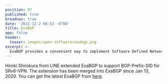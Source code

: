 ```yaml
---
position: 07
published: true
breadnav: true
date: '2022-12-2 08:52 -0700'
title: ExaBGP
app: false
header:
  teaser: images/open-software/exabgp.png
excerpt: >-
  ExaBGP provides a convenient way to implement Software Defined Networking by transforming BGP messages into friendly plain text or JSON, which can then be easily handled by simple scripts or your BSS/OSS.
---
```


Hiroki Shirokura from LINE extended ExaBGP to support BGP-Prefix-SID for SRv6-VPN. The extension has been merged into ExaBGP since Jan 13, 2020. You can get the latest ExaBGP from [here](https://github.com/Exa-Networks/exabgp).
